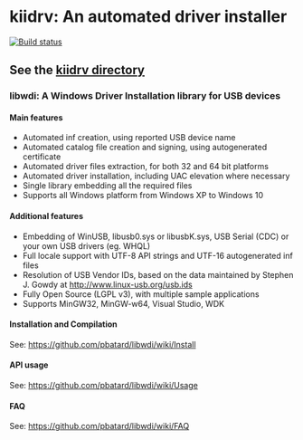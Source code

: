 # kiidrv: An automated driver installer

[![Build status](https://ci.appveyor.com/api/projects/status/wi9jlcbt7t9qvy6j?svg=true)](https://ci.appveyor.com/project/kiibohd/kiidrv)


## See the [kiidrv directory](kiidrv/)


### libwdi: A Windows Driver Installation library for USB devices

#### Main features

* Automated inf creation, using reported USB device name
* Automated catalog file creation and signing, using autogenerated certificate
* Automated driver files extraction, for both 32 and 64 bit platforms
* Automated driver installation, including UAC elevation where necessary
* Single library embedding all the required files
* Supports all Windows platform from Windows XP to Windows 10

#### Additional features

* Embedding of WinUSB, libusb0.sys or libusbK.sys, USB Serial (CDC) or your own
  USB drivers (eg. WHQL)
* Full locale support with UTF-8 API strings and UTF-16 autogenerated inf files
* Resolution of USB Vendor IDs, based on the data maintained by Stephen J. Gowdy
  at http://www.linux-usb.org/usb.ids
* Fully Open Source (LGPL v3), with multiple sample applications
* Supports MinGW32, MinGW-w64, Visual Studio, WDK

#### Installation and Compilation

See: https://github.com/pbatard/libwdi/wiki/Install

#### API usage

See: https://github.com/pbatard/libwdi/wiki/Usage

#### FAQ

See: https://github.com/pbatard/libwdi/wiki/FAQ
